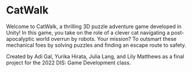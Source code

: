 # CatWalk
Welcome to CatWalk, a thrilling 3D puzzle adventure game developed in Unity! In this game, you take on the role of a clever cat navigating a post-apocalyptic world overrun by robots. Your mission? To outsmart these mechanical foes by solving  puzzles and finding an escape route to safety.

Created by Adi Gal, Yurika Hirata, Julia Lang, and Lily Matthews as a final project for the 2022 DIS: Game Development class.
